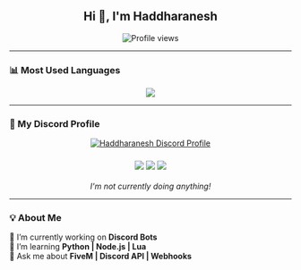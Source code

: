 <h2 align="center">Hi 👋, I'm Haddharanesh</h2>

<p align="center">
  <img src="https://komarev.com/ghpvc/?username=Haddharanesh&label=Profile%20views&color=0e75b6&style=flat" alt="Profile views" />
</p>

---

### 📊 Most Used Languages

<p align="center">
  <img src="https://github-readme-stats.vercel.app/api/top-langs/?username=Haddharanesh&layout=compact&theme=tokyonight" />
</p>

---

### 💬 My Discord Profile

<p align="center">
  <a href="https://discord.com/users/843067007192530945" target="_blank">
    <img src="https://discord.c99.nl/widget/theme-4/843067007192530945.png" alt="Haddharanesh Discord Profile"/>
  </a>
</p>

<h3 align="center">
  <img src="https://img.shields.io/badge/WSB-00bfa5?style=for-the-badge&logo=web3&logoColor=white" />
  <img src="https://img.shields.io/badge/Nitro-ff73fa?style=for-the-badge&logo=discord&logoColor=white" />
  <img src="https://img.shields.io/badge/Verified-28a745?style=for-the-badge&logo=checkmarx&logoColor=white" />
</h3>

<p align="center"><i>I'm not currently doing anything!</i></p>

---

### 💡 About Me

🔭 I’m currently working on **Discord Bots**  
🌱 I’m learning **Python | Node.js | Lua**  
💬 Ask me about **FiveM | Discord API | Webhooks**
